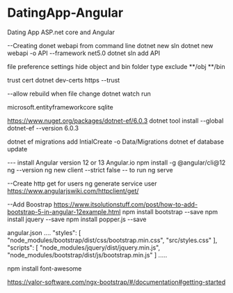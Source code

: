 # DatingApp-Angular

Dating App ASP.net core and Angular

--Creating donet webapi from command line
dotnet new sln
dotnet new webapi -o API --framework net5.0
dotnet sln add API

file preference settings 
hide object and bin folder
type exclude
**/obj
**/bin

trust cert
 dotnet dev-certs https --trust

--allow rebuild when file change
 dotnet watch run

 microsoft.entityframeworkcore sqlite

 https://www.nuget.org/packages/dotnet-ef/6.0.3
dotnet tool install --global dotnet-ef --version 6.0.3

dotnet ef migrations add IntialCreate -o Data/Migrations
dotnet ef database update

--- install Angular version 12 or 13
Angular.io
npm install -g @angular/cli@12
ng --version
ng new client --strict false
-- to run
ng serve 

--Create http get for users
ng generate service user
https://www.angularjswiki.com/httpclient/get/

--Add Boostrap
https://www.itsolutionstuff.com/post/how-to-add-bootstrap-5-in-angular-12example.html
npm install bootstrap --save
npm install jquery --save
npm install popper.js --save

angular.json
....
      "styles": [
        "node_modules/bootstrap/dist/css/bootstrap.min.css",
        "src/styles.css"
      ],
      "scripts": [
          "node_modules/jquery/dist/jquery.min.js",
          "node_modules/bootstrap/dist/js/bootstrap.min.js"
      ]
.....

npm install font-awesome

https://valor-software.com/ngx-bootstrap/#/documentation#getting-started



